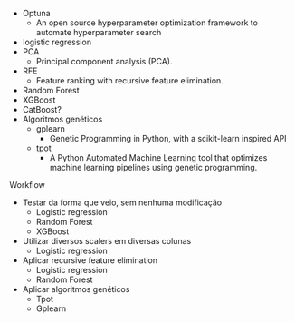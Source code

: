- Optuna
  - An open source hyperparameter optimization framework to automate hyperparameter search
- logistic regression
- PCA
  - Principal component analysis (PCA).
- RFE
  - Feature ranking with recursive feature elimination.
- Random Forest
- XGBoost
- CatBoost?
- Algoritmos genéticos
  - gplearn
    - Genetic Programming in Python, with a scikit-learn inspired API
  - tpot
    - A Python Automated Machine Learning tool that optimizes machine learning pipelines using genetic programming.

Workflow
- Testar da forma que veio, sem nenhuma modificação
  - Logistic regression
  - Random Forest
  - XGBoost
- Utilizar diversos scalers em diversas colunas
  - Logistic regression
- Aplicar recursive feature elimination
  - Logistic regression
  - Random Forest
- Aplicar algoritmos genéticos
  - Tpot
  - Gplearn
